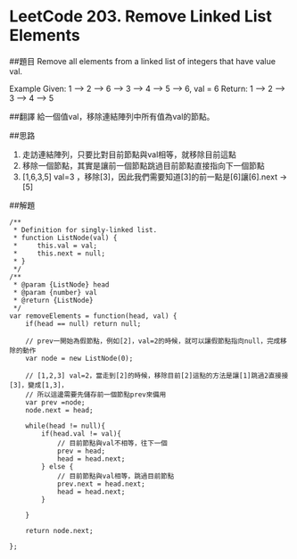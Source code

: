 # LeetCode 203. Remove Linked List Elements

##題目
Remove all elements from a linked list of integers that have value val.

Example
Given: 1 --> 2 --> 6 --> 3 --> 4 --> 5 --> 6, val = 6
Return: 1 --> 2 --> 3 --> 4 --> 5

##翻譯
給一個值val，移除連結陣列中所有值為val的節點。


##思路
1. 走訪連結陣列，只要比對目前節點與val相等，就移除目前這點
2. 移除一個節點，其實是讓前一個節點跳過目前節點直接指向下一個節點
3. [1,6,3,5] val=3 ，移除[3]，因此我們需要知道[3]的前一點是[6]讓[6].next -> [5]

##解題
```
/**
 * Definition for singly-linked list.
 * function ListNode(val) {
 *     this.val = val;
 *     this.next = null;
 * }
 */
/**
 * @param {ListNode} head
 * @param {number} val
 * @return {ListNode}
 */
var removeElements = function(head, val) {
    if(head == null) return null;
    
    // prev一開始為假節點，例如[2]，val=2的時候，就可以讓假節點指向null，完成移除的動作
    var node = new ListNode(0);
    
    // [1,2,3] val=2，當走到[2]的時候，移除目前[2]這點的方法是讓[1]跳過2直接接[3]，變成[1,3]，
    // 所以這邊需要先儲存前一個節點prev來備用
    var prev =node;
    node.next = head;
    
    while(head != null){
        if(head.val != val){
            // 目前節點與val不相等，往下一個
            prev = head;
            head = head.next;
        } else {
            // 目前節點與val相等，跳過目前節點
            prev.next = head.next;
            head = head.next;           
        }

    }
    
    return node.next;

};
```
